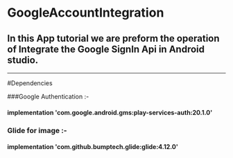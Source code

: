 # GoogleAccountIntegration

## In this App tutorial we are preform the operation of Integrate the Google SignIn Api in Android studio.

<hr>

#Dependencies 

###Google Authentication :-

  ####  implementation 'com.google.android.gms:play-services-auth:20.1.0'
  
### Glide for image :-

 ####   implementation 'com.github.bumptech.glide:glide:4.12.0'
